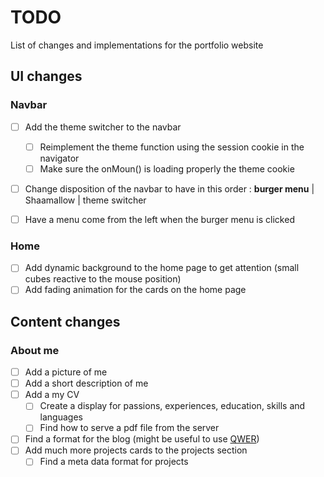 # TODO

List of changes and implementations for the portfolio website

## UI changes

### Navbar

- [ ] Add the theme switcher to the navbar

  - [ ] Reimplement the theme function using the session cookie in the navigator
  - [ ] Make sure the onMoun() is loading properly the theme cookie

- [ ] Change disposition of the navbar to have in this order : **burger menu** | Shaamallow | theme switcher
- [ ] Have a menu come from the left when the burger menu is clicked

### Home

- [ ] Add dynamic background to the home page to get attention (small cubes reactive to the mouse position)
- [ ] Add fading animation for the cards on the home page

## Content changes

### About me

- [ ] Add a picture of me
- [ ] Add a short description of me
- [ ] Add a my CV
  - [ ] Create a display for passions, experiences, education, skills and languages
  - [ ] Find how to serve a pdf file from the server
- [ ] Find a format for the blog (might be useful to use [QWER](https://github.com/kwchang0831/svelte-QWER))
- [ ] Add much more projects cards to the projects section
  - [ ] Find a meta data format for projects
